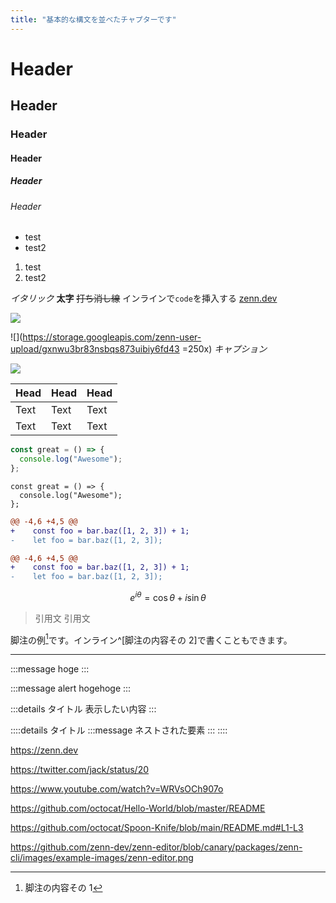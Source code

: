 ```yaml
---
title: "基本的な構文を並べたチャプターです"
---
```


<!-- TODO: ◯◯について追記する -->

# Header

## Header

### Header

#### Header

##### Header

###### Header

- test
- test2

1. test
2. test2

_イタリック_
**太字**
~~打ち消し線~~
インラインで`code`を挿入する
[zenn.dev](https://zenn.dev)

![](https://storage.googleapis.com/zenn-user-upload/gxnwu3br83nsbqs873uibiy6fd43)

![](https://storage.googleapis.com/zenn-user-upload/gxnwu3br83nsbqs873uibiy6fd43 =250x)
_キャプション_

[![](https://storage.googleapis.com/zenn-user-upload/gxnwu3br83nsbqs873uibiy6fd43)](https://zenn.dev)

| Head | Head | Head |
| ---- | ---- | ---- |
| Text | Text | Text |
| Text | Text | Text |

```js
const great = () => {
  console.log("Awesome");
};
```

```js:ファイル名
const great = () => {
  console.log("Awesome");
};
```

```diff js
@@ -4,6 +4,5 @@
+    const foo = bar.baz([1, 2, 3]) + 1;
-    let foo = bar.baz([1, 2, 3]);
```

```diff js:ファイル名
@@ -4,6 +4,5 @@
+    const foo = bar.baz([1, 2, 3]) + 1;
-    let foo = bar.baz([1, 2, 3]);
```

$$
e^{i\theta} = \cos\theta + i\sin\theta
$$

> 引用文
> 引用文

脚注の例[^1]です。インライン^[脚注の内容その 2]で書くこともできます。

[^1]: 脚注の内容その 1

---

:::message
hoge
:::

:::message alert
hogehoge
:::

:::details タイトル
表示したい内容
:::

::::details タイトル
:::message
ネストされた要素
:::
::::

https://zenn.dev

https://twitter.com/jack/status/20

https://www.youtube.com/watch?v=WRVsOCh907o

https://github.com/octocat/Hello-World/blob/master/README

https://github.com/octocat/Spoon-Knife/blob/main/README.md#L1-L3

https://github.com/zenn-dev/zenn-editor/blob/canary/packages/zenn-cli/images/example-images/zenn-editor.png
